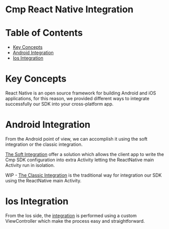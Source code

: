 # Cmp React Native Integration

# Table of Contents
- [Key Concepts](#key-concepts)
- [Android Integration](#android-integration)
- [Ios Integration](#ios-integration)

# Key Concepts
React Native is an open source framework for building Android and iOS applications, for this reason, we provided different
ways to integrate successfully our SDK into your cross-platform app.

# Android Integration
From the Android point of view, we can accomplish it using the soft integration or the classic integration.

[The Soft Integration](ANDROID_SOFT_INTEGRATION.md) offer a solution which allows the client app to write the Cmp SDK configuration 
into extra Activity letting the ReactNative main Activity run in isolation.

WIP - [The Classic Integration](ANDROID_CLASSIC_INTEGRATION.md) is the traditional way for integration our SDK using the ReactNative main Activity.

# Ios Integration
From the Ios side, the [integration](IOS_INTEGRATION.md) is performed using a custom ViewController which make the process 
easy and straightforward.

